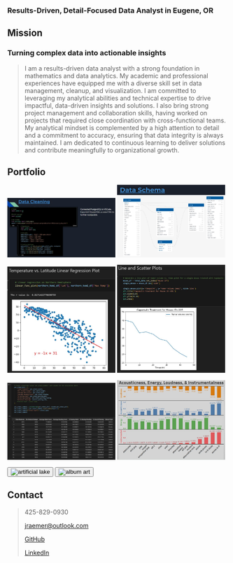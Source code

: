 ### Results-Driven, Detail-Focused Data Analyst in Eugene, OR

## Mission
### Turning complex data into actionable insights
> I am a results-driven data analyst with a strong foundation in mathematics and data analytics. My academic and professional experiences have equipped me with a diverse skill set in data management, cleanup, and visualization. I am committed to leveraging my analytical abilities and technical expertise to drive impactful, data-driven insights and solutions. I also bring strong project management and collaboration skills, having worked on projects that required close coordination with cross-functional teams. My analytical mindset is complemented by a high attention to detail and a commitment to accuracy, ensuring that data integrity is always maintained. I am dedicated to continuous learning to deliver solutions and contribute meaningfully to organizational growth.

## Portfolio

<p>
  <img src="Data_Cleaning_SQL_Python.JPG" width="49%" max-height=300 />
  <img src="SQL_Table_Schema.JPG" width="49%" max-height=300 />
</p>
<p>
  <img src="Linear_Regression.JPG" width="49%" max-height=500 />
  <img src="Line_Plot_Python.JPG" width="49%" max-height=500 />
</p>
<p>
  <img src="Python_Dict.JPG" width="49%" max-height=400 />
  <img  src="Tableau_Music.JPG" width="49%" max-height=400 />
</p>

<div>
  <button class="imgLink">
	<img
	  src="https://cdn.glitch.com/cb562394-de5e-45a2-a7c3-8f9f92dfcd96%2Flarge_57c96640fd8e6c5e5858158c07db0205.jpg?v=1598517670675"
	  alt="artificial lake"
	/>
  </button>

  <button class="imgLink">
	<img
	  src="https://cdn.glitch.com/cb562394-de5e-45a2-a7c3-8f9f92dfcd96%2Fa0640277725_5.jpg?v=1598518242592"
	  alt="album art"
	/>
  </button>
</div>

## Contact
> 425-829-0930
> 
> jraemer@outlook.com
> 
> [GitHub](https://github.com/JerricaRaemer)
> 
> [LinkedIn](https://www.linkedin.com/in/jerrica-raemer/)
